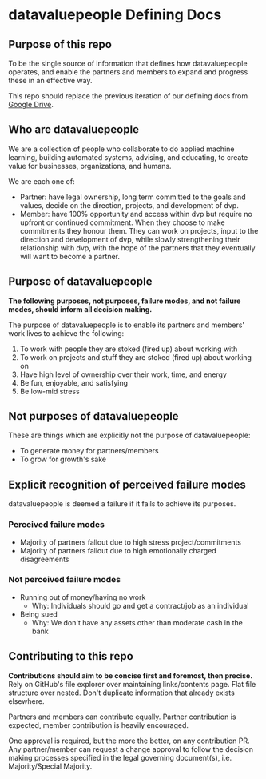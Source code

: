 # datavaluepeople Defining Docs

## Purpose of this repo

To be the single source of information that defines how datavaluepeople operates, and enable the
partners and members to expand and progress these in an effective way.

This repo should replace the previous iteration of our defining docs from [Google Drive][link to
old docs].

## Who are datavaluepeople

We are a collection of people who collaborate to do applied machine learning, building automated
systems, advising, and educating, to create value for businesses, organizations, and humans.

We are each one of:
- Partner: have legal ownership, long term committed to the goals and values, decide on the
  direction, projects, and development of dvp.
- Member: have 100% opportunity and access within dvp but require no upfront or continued
  commitment. When they choose to make commitments they honour them. They can work on projects,
  input to the direction and development of dvp, while slowly strengthening their
  relationship with dvp, with the hope of the partners that they eventually will want to become a
  partner.

## Purpose of datavaluepeople

**The following purposes, not purposes, failure modes, and not failure modes, should inform all
decision making.**

The purpose of datavaluepeople is to enable its partners and members' work lives to achieve the
following:
1. To work with people they are stoked (fired up) about working with
2. To work on projects and stuff they are stoked (fired up) about working on
3. Have high level of ownership over their work, time, and energy
4. Be fun, enjoyable, and satisfying
5. Be low-mid stress

## Not purposes of datavaluepeople

These are things which are explicitly not the purpose of datavaluepeople:
- To generate money for partners/members
- To grow for growth's sake

## Explicit recognition of perceived failure modes

datavaluepeople is deemed a failure if it fails to achieve its purposes.

### Perceived failure modes
- Majority of partners fallout due to high stress project/commitments
- Majority of partners fallout due to high emotionally charged disagreements

### Not perceived failure modes
- Running out of money/having no work
    - Why: Individuals should go and get a contract/job as an individual
- Being sued
    - Why: We don't have any assets other than moderate cash in the bank

## Contributing to this repo

**Contributions should aim to be concise first and foremost, then precise.** Rely on GitHub's file
explorer over maintaining links/contents page. Flat file structure over nested. Don't duplicate
information that already exists elsewhere.

Partners and members can contribute equally. Partner contribution is expected, member contribution
is heavily encouraged.

One approval is required, but the more the better, on any contribution PR. Any partner/member can
request a change approval to follow the decision making processes specified in the legal governing
document(s), i.e. Majority/Special Majority.

[link to old docs]: https://docs.google.com/document/d/1aI_ywv-VXqnCAddv9bWmHjt0_msr3S4MmCe5nvH1jlM/edit?usp=sharing
